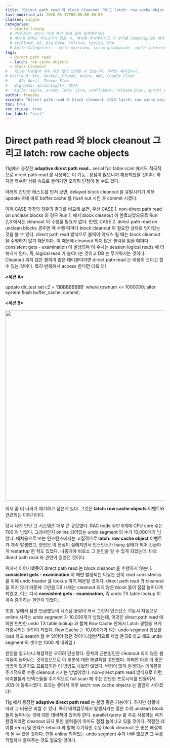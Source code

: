 ```yaml
---
title: "Direct path read 와 block cleanout 그리고 latch: row cache objects"
last_modified_at: 2020-03-17T00:00:00-00:00
classes: single
categories:
  - oracle tuning
  # 카테고리는 반드시 아래 예시 중에 골라 입력해주세요.
  # 예시에 원하는 카테고리가 없을 시, 예시에 추가해주시고 이 문서를 commit&push 해주세요.
  # ex)Cloud, AI, Big Data, Culture, Spring, MSA
  # Agile Categories : agile-overview, scrum-quickguide, agile-reference, agile-practices, agile-thingy
tags:
  - Direct path read
  - latch: row cache objects
  - block cleanout
#	태그는 자유롭게 개수 제한 없이 입력할 수 있습니다. 아래는 예시입니다.
# ex)Cloud: k8s, Docker, CloudZ, Azure, AWS, Google Cloud
#	  AI: Abril, Tensor Flow
#   Big Data: accuinsight+, QUTA
#   Agile: agile, scrum, lean, jira, confluence, release plan, sprint plan, backlog, review, retrospective, scrum master, product owner, scrum team, dev team,
author: freepks
excerpt: "Direct path read 와 block cleanout 그리고 latch: row cache objects"
toc: true 
toc_sticky: true 
toc_label: "List" 
---
```


# Direct path read 와 block cleanout 그리고 latch: row cache objects

11g에서 등장한 **adaptive direct path read..**
serial full table scan 에서도 적극적으로 direct path read 를 사용하는 이 기능.. 장점이 많으니까 채용되었을 것이다. 하지만 특수한 상황 속으로 들어가면 오히려 단점이 될 수도 있다.

아래의 간단한 테스트를 먼저 보면, delayed block cleanout 을 유발시키기 위해 update 후에 바로 buffer cache 를 flush out 시킨 후 commit 시켰다.

이제 CASE 각각의 경우의 결과를 비교해 보면, 우선 CASE 1. non-direct path read on unclean blocks 의 경우 Run 1. 에서 block cleanout 이 완료되었으므로 Run 2,3 에서는 cleanout 이 수행될 필요가 없다. 반면, CASE 2. direct path read on unclean blocks 경우엔 매 수행 때마다 block cleanout 이 필요한 상태로 남아있는 것을 볼 수 있다. direct path read 방식으로 블럭이 액세스 될 때는 block cleanout 을 수행하지 않기 때문이다. 이 때문에 cleanout 되지 않은 블럭을 읽을 때마다 consistent gets - examination 이 발생되며 이 수치는 session logical reads 에 더해지게 된다. 즉, logical read 가 늘어나는 것이고 DB 는 무거워지는 것이다.
Cleanout 되지 않은 블럭이 많은 테이블이라면 direct path read 는 비용이 크다고 할 수 있는 것이다. 특히 반복해서 access 한다면 더욱 더!


__<세션 A>__

update dir_test set c2 = 'BBBBBBBBB' where rownum <= 1000000;
alter system flush buffer_cache;
commit; 


__<세션 B>__

<img src="https://freepks.github.io/images/direct-path-read-test-01.PNG" width="600">


이제 좀 더 나아가 얘기하고 싶은게 있다. 그것은 **latch: row cache objects** 이벤트와 관련되는 이야기이다.

당시 내가 만난 그 시스템은 매우 큰 규모였다. RAC node 수만 6개에 CPU core 수는 700 이 넘었다. 그래서인지 online 되어있는 undo segment 의 수가 10,000개가 넘었다.
배치용으로 쓰는 인스턴스에서는 고질적으로 **latch: row cache object** 이벤트가 계속 발생했고, 한번은 이 현상이 심해지면서 인스턴스가 hang 상태가 되어 긴급하게 restartup 한 적도 있었다. 
나중에야 비로소 그 원인을 알 수 있게 되었는데, 바로 direct path read 와 관련이 있었던 것이다. 

위에서 이야기했듯이 direct path read 는 block cleanout 을 수행하지 않는다. **consistent gets - examination** 이 매번 발생되는 이유는 단지 read consistency 를 위해 undo header 를 lookup 하기 때문일 것이다. direct path read 가 cleanout 을 하지 않기 때문에 그만큼 DB 내에는 cleanout 되지 않은 block 들이 점점 늘어나게 되었고, 이는 다시 **consistent gets - examination**, 즉 undo TX table lookup 이 계속 증가하는 원인이 되었다.

또한, 앞에서 잠깐 언급했듯이 시스템 용량이 커서 그런지 인스턴스 기동시 자동으로 online 시키는 undo segment 가 10,000개가 넘었는데, 이것은 direct path read 에 의한 빈번한 undo TX table lookup 과 함께 Row Cache 안에서 Latch 경합을 크게 가중시키는 원인이 되었다. Row Cache 는 10,000개가 넘는 undo segment 정보를 load 하고 search 할 수 있어야 했던 것이다.(일반적으로 제법 큰 DB 라고 해도 undo segment 의 갯수는 1000 개 내외임.)

원인을 알고나니 해결책은 오히려 단순했다. 문제의 근본원인은 cleanout 되지 않은 블럭들이 늘어나는 것이었으므로 이 부분에 대한 해결책을 고안했다. 어쩌면 다른 더 좋은 방법이 있을지도 모르겠지만 이 방법도 나쁘진 않았다. 변경이 많이 발생되는 테이블을 주기적으로 수동 cleanout 시키는 방법이었다. non-direct path read 방식으로 이런 테이블들과 인덱스들을 주기적으로 full scan 해 주는 간단한 프로시저를 만들어서 JOB 에 등록시켰다. 효과는 좋아서 이후 latch: row cache objects 는 말끔히 사라졌다!

11g 에서 등장한 **adaptive direct path read** 는 분명 좋은 기능이다. 하지만 상황에 따라 그 비용은 비쌀 수 있다. 특히 배치업무에서 발생시키는 많은 수의 unclean block 들이 늘어나는 것에 대한 대비책이 있어야 한다. parallel query 를 주로 사용하는 배치환경이라면 cleanout 되지 못한 블럭들이 아마도 점점 늘어나고 있을 것이다. 적절한 테이블 reorg 및 인덱스 rebuild 와 함께 주기적인 수동 block cleanout 은 좋은 해결책이 될 수 있을 것이다. 만일 online 되어있는 undo segment 수가 너무 많으면 그 수를 적절하게 줄여주는 것도 필요할 것이다. 

 

